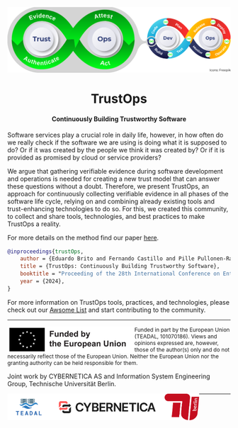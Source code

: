 <!--Banner-->
![TrustOps](./img/trustops.png)

<!--Header Name-->
<h1 align="center">TrustOps</h1>
<h4 align="center">Continuously Building Trustworthy
Software</h4>

<!--Start Intro-->               
<p align="left">
Software services play a crucial role in daily life, however, in how often do we really check if the software we are using is doing what it is supposed to do? Or if it was created by the people we think it was created by? Or if it is provided as promised by cloud or service providers?

We argue that gathering verifiable evidence during software development and operations is needed for creating a new trust model that can answer these questions without a doubt.
Therefore, we present TrustOps, an approach for continuously collecting verifiable evidence in all phases of the software life cycle, relying on and combining already existing tools and trust-enhancing technologies to do so. 
For this, we created this community, to collect and share tools, technologies, and best practices to make TrustOps a reality.
</p>

<!-- TODO: add doi and url to pre-print -->
For more details on the method find our paper [here]().
```bibtex
@inproceedings{trustOps,
    author = {Eduardo Brito and Fernando Castillo and Pille Pullonen-Raudvere and Sebastian Werner},
    title = {TrustOps: Continuously Building Trustworthy Software},
    booktitle = "Proceeding of the 28th International Conference on Enterprise Design, Operations and Computing",
    year = {2024},
}
```

For more information on TrustOps tools, practices, and technologies, please check out our [Awsome List]() and start contributing to the community.

<!--End Intro-->
---
<p align="left" style="font-size: 12px">
<img align="left" src="./img/eu.png" height="60">
Funded in part by the European Union (TEADAL, 101070186). Views and opinions expressed are, however, those of the author(s) only and do not necessarily reflect those of the European Union. Neither the European Union nor the granting authority can be held responsible for them.
</p>


Joint work by CYBERNETICA AS and Information System Engineering Group, Technische Universität Berlin.

<img align="left" src="./img/teadal.jpg" height="60">
<img align="left" src="./img/cyb.png" height="60">
<img align="left" src="./img/tub.svg" height="60">
 
---
